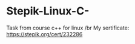 # Stepik-Linux-C-
Task from course c++ for linux /br
My sertificate: https://stepik.org/cert/232286
